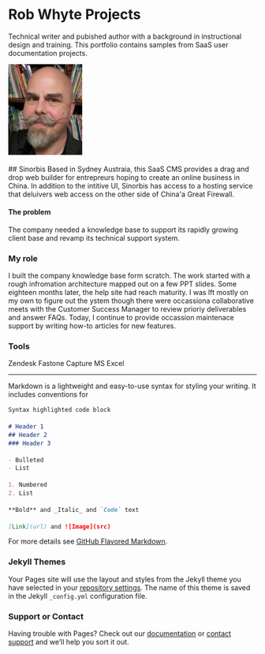 # Rob Whyte Projects


Technical writer and pubished author with a background in instructional design and training. This portfolio contains samples from SaaS user documentation projects.

<img src="rob-whyte.jpg" alt="rob whyte technical writer" width="150"/>  
<br>  
  <br>  
## Sinorbis
Based in Sydney Austraia, this SaaS CMS provides a drag and drop web builder for entrepreurs hoping to create an online business in China. In addition to the intitive UI, Sinorbis has access to a hosting service that deluivers web access on the other side of China'a Great Firewall.

#### The problem
The company needed a knowledge base to support its rapidly growing client base and revamp its technical support system. 

### My role
I built the company knowledge base form scratch. The work started with a rough infromation architecture mapped out on a few  PPT slides. Some eighteen months later, the help site had reach maturity. I was lft mostly on my own to figure out the ystem though there were occassiona collaborative meets with the Customer Success Manager to review prioriy deliverables and answer FAQs. Today, I continue to provide occassion maintenace support by writing how-to articles for new features.

### Tools
Zendesk
Fastone Capture
MS Excel

<hr />


Markdown is a lightweight and easy-to-use syntax for styling your writing. It includes conventions for

```markdown
Syntax highlighted code block

# Header 1
## Header 2
### Header 3

- Bulleted
- List

1. Numbered
2. List

**Bold** and _Italic_ and `Code` text

[Link](url) and ![Image](src)
```

For more details see [GitHub Flavored Markdown](https://guides.github.com/features/mastering-markdown/).

### Jekyll Themes

Your Pages site will use the layout and styles from the Jekyll theme you have selected in your [repository settings](https://github.com/writingteacher/rob-whyte-portfolio/settings/pages). The name of this theme is saved in the Jekyll `_config.yml` configuration file.

### Support or Contact

Having trouble with Pages? Check out our [documentation](https://docs.github.com/categories/github-pages-basics/) or [contact support](https://support.github.com/contact) and we’ll help you sort it out.
